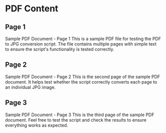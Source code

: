 # PDF Content

## Page 1

Sample PDF Document - Page 1
This is a sample PDF file for testing the PDF to JPG conversion script. The file contains multiple
pages with simple text to ensure the script's functionality is tested correctly.


## Page 2

Sample PDF Document - Page 2
This is the second page of the sample PDF document. It helps test whether the script correctly
converts each page to an individual JPG image.


## Page 3

Sample PDF Document - Page 3
This is the third page of the sample PDF document. Feel free to test the script and check the results
to ensure everything works as expected.



